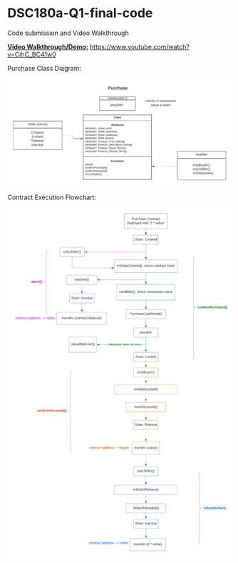 # DSC180a-Q1-final-code
Code submission and Video Walkthrough

**<u>Video Walkthrough/Demo:</u>** https://www.youtube.com/watch?v=CihC_BC41w0


Purchase Class Diagram:

![alt text](https://github.com/matin-g/DSC180a-Q1-final-code/blob/main/DiagramImages/classDiagram.png?raw=true)

Contract Execution Flowchart:

![alt text](https://github.com/matin-g/DSC180a-Q1-final-code/blob/main/DiagramImages/contractExecutionFlowchart.png?raw=true)

